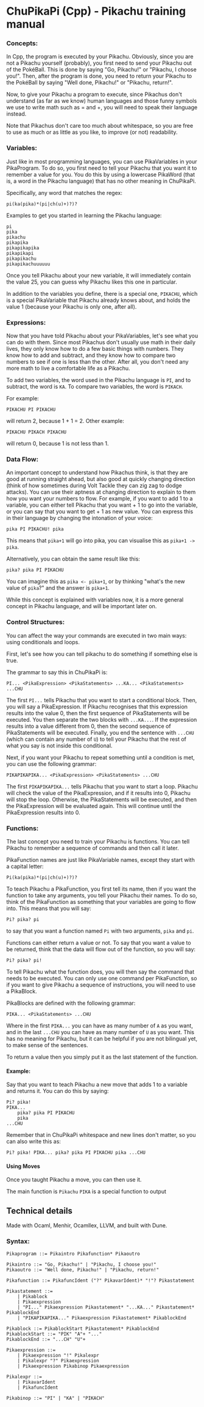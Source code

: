 # ChuPikaPi (Cpp) - Pikachu training manual

### Concepts:
In Cpp, the program is executed by your Pikachu. Obviously, since you are not a Pikachu yourself (probably), you first need to send your Pikachu out of the PokéBall. This is done by saying "Go, Pikachu!" or "Pikachu, I choose you!". Then, after the program is done, you need to return your Pikachu to the PokéBall by saying "Well done, Pikachu!" or "Pikachu, return!".

Now, to give your Pikachu a program to execute, since Pikachus don't understand (as far as we know) human languages and those funny symbols we use to write math such as = and +, you will need to speak their language instead.

Note that Pikachus don't care too much about whitespace, so you are free to use as much or as little as you like, to improve (or not) readability.

### Variables:
Just like in most programming languages, you can use PikaVariables in your PikaProgram. To do so, you first need to tell your Pikachu that you want it to remember a value for you. You do this by using a lowercase PikaWord (that is, a word in the Pikachu language) that has no other meaning in ChuPikaPi.

Specifically, any word that matches the regex:
```regex
pi(ka(pika)*(pi|ch(u)+)?)?
```
Examples to get you started in learning the Pikachu language:
```
pi
pika
pikachu
pikapika
pikapikapika
pikapikapi
pikapikachu
pikapikachuuuuuu
```
Once you tell Pikachu about your new variable, it will immediately contain the value 25, you can guess why Pikachu likes this one in particular.

In addition to the variables you define, there is a special one, `PIKACHU`, which is a special PikaVariable that Pikachu already knows about, and holds the value 1 (because your Pikachu is only one, after all).

### Expressions:
Now that you have told Pikachu about your PikaVariables, let's see what you can do with them. Since most Pikachus don't usually use math in their daily lives, they only know how to do a few basic things with numbers. They know how to add and subtract, and they know how to compare two numbers to see if one is less than the other. After all, you don't need any more math to live a comfortable life as a Pikachu.

To add two variables, the word used in the Pikachu language is `PI`, and to subtract, the word is `KA`. To compare two variables, the word is `PIKACH`.

For example:
```
PIKACHU PI PIKACHU
```
will return 2, because 1 + 1 = 2.
Other example:
```
PIKACHU PIKACH PIKACHU
```
will return 0, because 1 is not less than 1.

### Data Flow:
An important concept to understand how Pikachus think, is that they are good at running straight ahead, but also good at quickly changing direction (think of how sometimes during Volt Tackle they can zig zag to dodge attacks). You can use their aptness at changing direction to explain to them how you want your numbers to flow.
For example, if you want to add 1 to a variable, you can either tell Pikachu that you want <variable> + 1 to go into the variable, or you can say that you want <variable> to get <variable> + 1 as new value. You can express this in their language by changing the intonation of your voice:
```
pika PI PIKACHU! pika
```
This means that `pika+1` will go into pika, you can visualise this as `pika+1 -> pika`.

Alternatively, you can obtain the same result like this:
```
pika? pika PI PIKACHU
```
You can imagine this as `pika <- pika+1`, or by thinking "what's the new value of `pika`?" and the answer is `pika+1`.

While this concept is explained with variables now, it is a more general concept in Pikachu language, and will be important later on.

### Control Structures:
You can affect the way your commands are executed in two main ways: using conditionals and loops.

First, let's see how you can tell pikachu to do something if something else is true.

The grammar to say this in ChuPikaPi is:
```
PI... <PikaExpression> <PikaStatements> ...KA... <PikaStatements> ...CHU
```
The first `PI...` tells Pikachu that you want to start a conditional block. Then, you will say a PikaExpression. If Pikachu recognises that this expression results into the value 0, then the first sequence of PikaStatements will be executed. You then separate the two blocks with `...KA...`. If the expression results into a value different from 0, then the second sequence of PikaStatements will be executed. Finally, you end the sentence with `...CHU` (which can contain any number of `U`) to tell your Pikachu that the rest of what you say is not inside this conditional.

Next, if you want your Pikachu to repeat something until a condition is met, you can use the following grammar:
```
PIKAPIKAPIKA... <PikaExpression> <PikaStatements> ...CHU
```
The first `PIKAPIKAPIKA...` tells Pikachu that you want to start a loop. Pikachu will check the value of the PikaExpression, and if it results into 0, Pikachu will stop the loop. Otherwise, the PikaStatements will be executed, and then the PikaExpression will be evaluated again. This will continue until the PikaExpression results into 0.

### Functions:
The last concept you need to train your Pikachu is functions. You can tell Pikachu to remember a sequence of commands and then call it later.

PikaFunction names are just like PikaVariable names, except they start with a capital letter:
```regex
Pi(ka(pika)*(pi|ch(u)+)?)?
```

To teach Pikachu a PikaFunction, you first tell its name, then if you want the function to take any arguments, you tell your Pikachu their names. To do so, think of the PikaFunction as something that your variables are going to flow into. This means that you will say:
```
Pi? pika? pi
```
to say that you want a function named `Pi` with two arguments, `pika` and `pi`.

Functions can either return a value or not. To say that you want a value to be returned, think that the data will flow out of the function, so you will say:
```
Pi? pika? pi!
```

To tell Pikachu what the function does, you will then say the command that needs to be executed. You can only use one command per PikaFunction, so if you want to give Pikachu a sequence of instructions, you will need to use a PikaBlock.

PikaBlocks are defined with the following grammar:
```
PIKA... <PikaStatements> ...CHU
```
Where in the first `PIKA...` you can have as many number of `A` as you want, and in the last `...CHU` you can have as many number of `U` as you want. This has no meaning for Pikachu, but it can be helpful if you are not bilingual yet, to make sense of the sentences.

To return a value then you simply put it as the last statement of the function.

#### Example:
Say that you want to teach Pikachu a new move that adds 1 to a variable and returns it. You can do this by saying:
```
Pi? pika!
PIKA...
    pika? pika PI PIKACHU
    pika
...CHU
```

Remember that in ChuPikaPi whitespace and new lines don't matter, so you can also write this as:
```
Pi? pika! PIKA... pika? pika PI PIKACHU pika ...CHU
```

#### Using Moves
Once you taught Pikachu a move, you can then use it.


The main function is `Pikachu`
`PIKA` is a special function to output



## Technical details
Made with Ocaml, Menhir, Ocamllex, LLVM, and built with Dune.

### Syntax:
```
Pikaprogram ::= Pikaintro Pikafunction* Pikaoutro

Pikaintro ::= "Go, Pikachu!" | "Pikachu, I choose you!"
Pikaoutro ::= "Well done, Pikachu!" | "Pikachu, return!"

Pikafunction ::= PikafuncIdent ("?" PikavarIdent)* "!"? Pikastatement

Pikastatement ::=
    | Pikablock
    | Pikaexpression
    | "PI..." Pikaexpression Pikastatement* "...KA..." Pikastatement* PikablockEnd
    | "PIKAPIKAPIKA..." Pikaexpression Pikastatement* PikablockEnd

Pikablock ::= PikablockStart Pikastatement* PikablockEnd
PikablockStart ::= "PIK" "A"+ "..."
PikablockEnd ::= "...CH" "U"+

Pikaexpression ::=
    | Pikaexpression "!" Pikalexpr
    | Pikalexpr "?" Pikaexpression
    | Pikaexpression Pikabinop Pikaexpression

Pikalexpr ::= 
    | PikavarIdent
    | PikafuncIdent

Pikabinop ::= "PI" | "KA" | "PIKACH"
```
